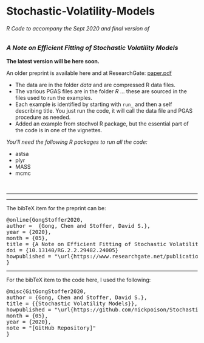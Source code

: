 # Stochastic-Volatility-Models



###### R Code to accompany the Sept 2020 and final version of

###  _A Note on Efficient Fitting of Stochastic Volatility Models_

**The latest version will be here soon.**

An older preprint is available here and at ResearchGate: [paper.pdf](https://www.researchgate.net/publication/341753430_A_Note_on_Efficient_Fitting_of_Stochastic_Volatility_Models)


* The data are in the folder *data* and are compressed R data files.
* The various PGAS files are in the folder *R* ... these are sourced in the files used to run the examples.
* Each example is identified by starting with `run_` and then a self describing title.  You just run the code, it will call the data file and PGAS procedure as needed.
* Added an example from stochvol R package, but the essential part
of the code is in one of the vignettes.



 _You'll need the following R packages to run all the code:_

* astsa
* plyr
* MASS 
* mcmc  

<br/> 



----
----
The bibTeX item for the preprint can be:
<pre>
@online{GongStoffer2020,
author =  {Gong, Chen and Stoffer, David S.},
year = {2020},
month = {05},
title = {A Note on Efficient Fitting of Stochastic Volatility Models},
doi = {10.13140/RG.2.2.29482.24005}
howpublished = "\url{https://www.researchgate.net/publication/341753430_A_Note_on_Efficient_Fitting_of_Stochastic_Volatility_Models}",
}
</pre>




---

For the bibTeX item to the code here, I used the following:
<pre>
@misc{GitGongStoffer2020,
author = {Gong, Chen and Stoffer, David S.},
title = {{Stochastic Volatility Models}},
howpublished = "\url{https://github.com/nickpoison/Stochastic-Volatility-Models/}",
month = {05},
year = {2020}, 
note = "[GitHub Repository]"
}  
</pre>
